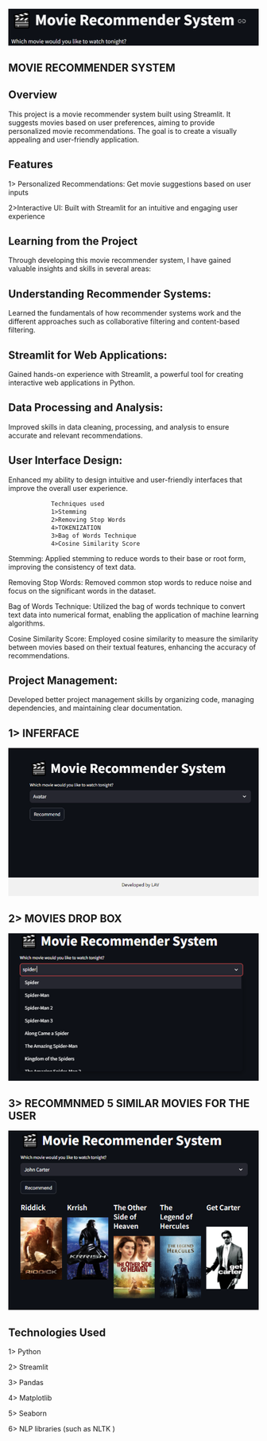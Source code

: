 





![Logo](https://github.com/1LAV1/MOVIE-RECOMMENDER-SYSTEM/blob/main/image%20assets/movie%20recommender%20system.png?raw=true)


## MOVIE RECOMMENDER SYSTEM

## Overview
This project is a movie recommender system built using Streamlit. It suggests movies based on user preferences, aiming to provide personalized movie recommendations. The goal is to create a visually appealing and user-friendly application.


## Features
 1> Personalized Recommendations: Get movie suggestions based on user inputs 

 2>Interactive UI: Built with Streamlit for an intuitive and engaging user experience


## Learning from the Project

Through developing this movie recommender system, I have gained valuable insights and skills in several areas:

## Understanding Recommender Systems:
Learned the fundamentals of how recommender systems work and the different approaches such as collaborative filtering and content-based filtering.


## Streamlit for Web Applications:
 Gained hands-on experience with Streamlit, a powerful tool for creating interactive web applications in Python.


## Data Processing and Analysis: 
Improved skills in data cleaning, processing, and analysis to ensure accurate and relevant recommendations.


## User Interface Design: 
Enhanced my ability to design intuitive and user-friendly interfaces that improve the overall user experience.

                Techniques used  
                1>Stemming
                2>Removing Stop Words
                4>TOKENIZATION 
                3>Bag of Words Technique
                4>Cosine Similarity Score






Stemming: Applied stemming to reduce words to their base or root form, improving the consistency of text data.


Removing Stop Words: Removed common stop words to reduce noise and focus on the significant words in the dataset.



Bag of Words Technique: Utilized the bag of words technique to convert text data into numerical format, enabling the application of machine learning algorithms.


Cosine Similarity Score: Employed cosine similarity to measure the similarity between movies based on their textual features, enhancing the accuracy of recommendations.


## Project Management:
 Developed better project management skills by organizing code, managing dependencies, and maintaining clear documentation.

## 1> INFERFACE

![App Screenshot](https://github.com/1LAV1/MOVIE-RECOMMENDER-SYSTEM/blob/main/image%20assets/intro.png?raw=true)


## 2> MOVIES DROP BOX 

![App Screenshot](https://github.com/1LAV1/MOVIE-RECOMMENDER-SYSTEM/blob/main/image%20assets/movie%20names.png?raw=true)


## 3> RECOMMNMED 5 SIMILAR MOVIES FOR THE USER

![App Screenshot](https://github.com/1LAV1/MOVIE-RECOMMENDER-SYSTEM/blob/main/image%20assets/recommender%20movies.png?raw=true)












## Technologies Used

1> Python

2> Streamlit

3> Pandas

4> Matplotlib

5> Seaborn

6> NLP libraries (such as NLTK )
        
